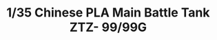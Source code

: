 ---
layout: product
title: "1/35 Chinese PLA Main Battle Tank ZTZ- 99/99G"
price: "TBA" 
desc: "Maketa"
img_path: "/assets/img/BRNC35023.webp"
brand: "Bronco"
available: false
special_offer: false
new: false
soon: false
cat: "010000"
subcat: "015800"
subsubcat: "0N/A"
sifra: "BRNC35023"
popular: false
spec: false
---
